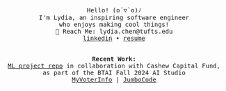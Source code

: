 <p align="center">
  <samp>
    Hello! (o´▽`o)ﾉ
    <br>I'm Lydia, an inspiring software engineer 
    <br>who enjoys making cool things! 
    <br>📮 Reach Me: lydia.chen@tufts.edu
    <br><a href="https://www.linkedin.com/in/lydiaxchen/">linkedin</a> • <a href="https://drive.google.com/file/d/1bA7sGtLzLPg3tNwe4gpFBi4Cpz7uj4Mp/view?usp=sharing">resume</a>
    <br><br>
    <br> <b>Recent Work:</b>
    <br>
    <a href="https://github.com/CashewCapital20/Automated-Trades">ML project repo</a> in collaboration with Cashew Capital Fund, as part of the BTAI Fall 2024 AI Studio <br>
    <a href="https://github.com/LordofMankid/jlycat-hackathon">MyVoterInfo</a> | 
    <a href="https://github.com/JumboCode/bi-women-quarterly">JumboCode</a>
  </samp>
</p>
